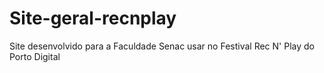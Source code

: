 # Site-geral-recnplay
Site desenvolvido para a Faculdade Senac usar no Festival Rec N' Play do Porto Digital
